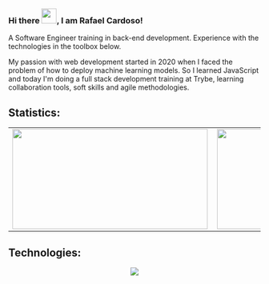 ### Hi there <img src="https://raw.githubusercontent.com/MartinHeinz/MartinHeinz/master/wave.gif" width="30px">, I am Rafael Cardoso!
A Software Engineer training in back-end development. Experience with the technologies in the toolbox below.
<p>
My passion with web development started in 2020 when I faced the problem of how to deploy machine learning models. So I learned JavaScript and today I'm doing a full stack development training at Trybe, learning collaboration tools, soft skills and agile methodologies.
</p>

## Statistics:
<center>
<table>
    <tr>
        <td><img width="390" height="200em" align="left" src="https://github-readme-stats.vercel.app/api/top-langs/?username=rafaelfcardoso&layout=compact&theme=prussian" /></td>
        <td><img width="495px" height="200em" align="center" src="https://github-readme-stats.vercel.app/api?username=rafaelfcardoso&layout=compact&theme=prussian"/></td>
    </tr>   
</table>
</center>

## Technologies:
<p align="center">
  <a href="https://skillicons.dev">
    <img src="https://skillicons.dev/icons?i=git,javascript,docker,aws,bash,mysql,express,react,nodejs,redux,python" />
  </a>
</p>








